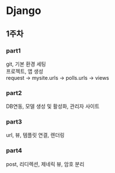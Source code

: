 # Django
## 1주차
### part1
git, 기본 환경 세팅  
프로젝트, 앱 생성    
request -> mysite.urls -> polls.urls -> views
### part2
DB연동, 모델 생성 및 활성화, 관리자 사이트
### part3
url, 뷰, 템플릿 연결, 렌더링
### part4
post, 리디렉션, 제네릭 뷰, 암호 분리